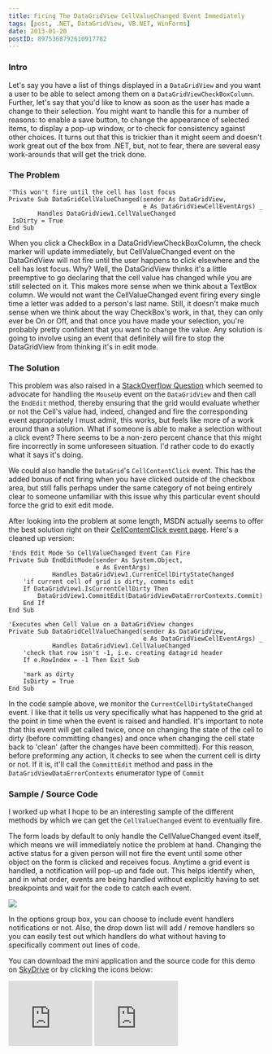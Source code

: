 ```yaml
---
title: Firing The DataGridView CellValueChanged Event Immediately
tags: [post, .NET, DataGridView, VB.NET, WinForms]
date: 2013-01-20
postID: 8975368792610917782
---
```


### Intro

Let's say you have a list of things displayed in a `DataGridView` and you want a user to be able to select among them on a `DataGridViewCheckBoxColumn`.  Further, let's say that you'd like to know as soon as the user has made a change to their selection.  You might want to handle this for a number of reasons: to enable a save button, to change the appearance of selected items, to display a pop-up window, or to check for consistency against other choices.  It turns out that this is trickier than it might seem and doesn't work great out of the box from .NET, but, not to fear, there are several easy work-arounds that will get the trick done.

### The Problem

```
'This won't fire until the cell has lost focus
Private Sub DataGridCellValueChanged(sender As DataGridView, 
                                     e As DataGridViewCellEventArgs) _ 
        Handles DataGridView1.CellValueChanged
 IsDirty = True
End Sub
```

When you click a CheckBox in a DataGridViewCheckBoxColumn, the check marker will update immediately, but CellValueChanged event on the DataGridView will not fire until the user happens to click elsewhere and the cell has lost focus.  Why?  Well, the DataGridView thinks it's a little preemptive to go declaring that the cell value has changed while you are still selected on it.  This makes more sense when we think about a TextBox column.  We would not want the CellValueChanged event firing every single time a letter was added to a person's last name.  Still, it doesn't make much sense when we think about the way CheckBox's work, in that, they can only ever be On or Off, and that once you have made your selection, you're probably pretty confident that you want to change the value.  Any solution is going to involve using an event that definitely will fire to stop the DataGridView from thinking it's in edit mode.

### The Solution

This problem was also raised in a [StackOverflow Question](http://stackoverflow.com/q/381072/1366033) which seemed to advocate for handling the `MouseUp` event on the `DataGridView` and then call the `EndEdit` method, thereby ensuring that the grid would evaluate whether or not the Cell's value had, indeed, changed and fire the corresponding event appropriately   I must admit, this works, but feels like more of a work around than a solution.  What if someone is able to make a selection without a click event?  There seems to be a non-zero percent chance that this might fire incorrectly in some unforeseen situation.  I'd rather code to do exactly what it says it's doing.

We could also handle the `DataGrid`'s `CellContentClick` event.  This has the added bonus of not firing when you have clicked outside of the checkbox area, but still falls perhaps under the same category of not being entirely clear to someone unfamiliar with this issue why this particular event should force the grid to exit edit mode.

After looking into the problem at some length, MSDN actually seems to offer the best solution right on their [CellContentClick event page](http://msdn.microsoft.com/en-us/library/system.windows.forms.datagridview.cellcontentclick.aspx).  Here's a cleaned up version:

```
'Ends Edit Mode So CellValueChanged Event Can Fire
Private Sub EndEditMode(sender As System.Object, 
                        e As EventArgs) _
            Handles DataGridView1.CurrentCellDirtyStateChanged
    'if current cell of grid is dirty, commits edit
    If DataGridView1.IsCurrentCellDirty Then
        DataGridView1.CommitEdit(DataGridViewDataErrorContexts.Commit)
    End If
End Sub

'Executes when Cell Value on a DataGridView changes
Private Sub DataGridCellValueChanged(sender As DataGridView, 
                                     e As DataGridViewCellEventArgs) _
            Handles DataGridView1.CellValueChanged
    'check that row isn't -1, i.e. creating datagrid header
    If e.RowIndex = -1 Then Exit Sub

    'mark as dirty
    IsDirty = True
End Sub
```

In the code sample above, we monitor the `CurrentCellDirtyStateChanged` event.  I like that it tells us very specifically what has happened to the grid at the point in time when the event is raised and handled.  It's important to note that this event will get called twice, once on changing the state of the cell to dirty (before committing changes) and once when changing the cell state back to 'clean' (after the changes have been committed).  For this reason, before preforming any action, it checks to see when the current cell is dirty or not.  If it is, it'll call the `CommittEdit` method and pass in the `DataGridViewDataErrorContexts` enumerator type of `Commit`

### Sample / Source Code

I worked up what I hope to be an interesting sample of the different methods by which we can get the `CellValueChanged` event to eventually fire.

The form loads by default to only handle the CellValueChanged event itself, which means we will immediately notice the problem at hand.  Changing the active status for a given person will not fire the event until some other object on the form is clicked and receives focus.  Anytime a grid event is handled, a notification will pop-up and fade out.  This helps identify when, and in what order, events are being handled without explicitly having to set breakpoints and wait for the code to catch each event. 

![](https://i.imgur.com/3q1kaKz.png)

In the options group box, you can choose to include event handlers notifications or not.  Also, the drop down list will add / remove handlers so you can easily test out which handlers do what without having to specifically comment out lines of code.

You can download the mini application and the source code for this demo on [SkyDrive](https://skydrive.live.com/redir?resid=9935281CD314F220!130) or by clicking the icons below:

<iframe frameborder="0" height="128" scrolling="no" src="https://skydrive.live.com/embed?cid=9935281CD314F220&resid=9935281CD314F220%2132842&authkey=AJ4kZJ6J3vONFUY" width="165"></iframe>
<iframe frameborder="0" height="128" scrolling="no" src="https://skydrive.live.com/embed?cid=9935281CD314F220&resid=9935281CD314F220%2132839&authkey=AA45YXfLI9HjEF8" width="165"></iframe>
